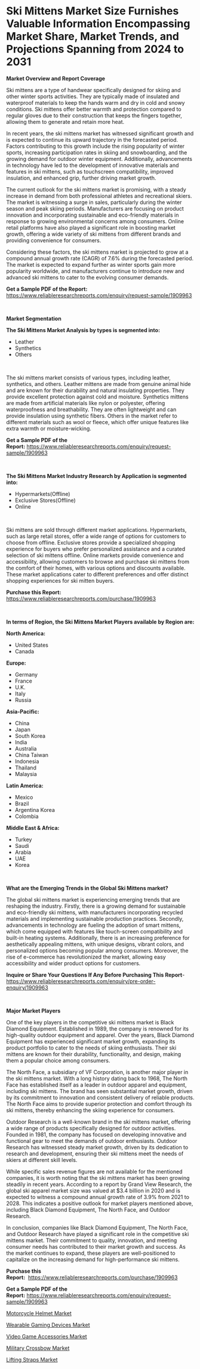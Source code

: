 <p><h1>Ski Mittens Market Size Furnishes Valuable Information Encompassing Market Share, Market Trends, and Projections Spanning from 2024 to 2031</h1></p><p><strong>Market Overview and Report Coverage</strong></p>
<p><p>Ski mittens are a type of handwear specifically designed for skiing and other winter sports activities. They are typically made of insulated and waterproof materials to keep the hands warm and dry in cold and snowy conditions. Ski mittens offer better warmth and protection compared to regular gloves due to their construction that keeps the fingers together, allowing them to generate and retain more heat.</p><p>In recent years, the ski mittens market has witnessed significant growth and is expected to continue its upward trajectory in the forecasted period. Factors contributing to this growth include the rising popularity of winter sports, increasing participation rates in skiing and snowboarding, and the growing demand for outdoor winter equipment. Additionally, advancements in technology have led to the development of innovative materials and features in ski mittens, such as touchscreen compatibility, improved insulation, and enhanced grip, further driving market growth.</p><p>The current outlook for the ski mittens market is promising, with a steady increase in demand from both professional athletes and recreational skiers. The market is witnessing a surge in sales, particularly during the winter season and peak skiing periods. Manufacturers are focusing on product innovation and incorporating sustainable and eco-friendly materials in response to growing environmental concerns among consumers. Online retail platforms have also played a significant role in boosting market growth, offering a wide variety of ski mittens from different brands and providing convenience for consumers.</p><p>Considering these factors, the ski mittens market is projected to grow at a compound annual growth rate (CAGR) of 7.6% during the forecasted period. The market is expected to expand further as winter sports gain more popularity worldwide, and manufacturers continue to introduce new and advanced ski mittens to cater to the evolving consumer demands.</p></p>
<p><strong>Get a Sample PDF of the Report:</strong> <a href="https://www.reliableresearchreports.com/enquiry/request-sample/1909963">https://www.reliableresearchreports.com/enquiry/request-sample/1909963</a></p>
<p>&nbsp;</p>
<p><strong>Market Segmentation</strong></p>
<p><strong>The Ski Mittens Market Analysis by types is segmented into:</strong></p>
<p><ul><li>Leather</li><li>Synthetics</li><li>Others</li></ul></p>
<p>&nbsp;</p>
<p><p>The ski mittens market consists of various types, including leather, synthetics, and others. Leather mittens are made from genuine animal hide and are known for their durability and natural insulating properties. They provide excellent protection against cold and moisture. Synthetics mittens are made from artificial materials like nylon or polyester, offering waterproofness and breathability. They are often lightweight and can provide insulation using synthetic fibers. Others in the market refer to different materials such as wool or fleece, which offer unique features like extra warmth or moisture-wicking.</p></p>
<p><strong>Get a Sample PDF of the Report:</strong>&nbsp;<a href="https://www.reliableresearchreports.com/enquiry/request-sample/1909963">https://www.reliableresearchreports.com/enquiry/request-sample/1909963</a></p>
<p>&nbsp;</p>
<p><strong>The Ski Mittens Market Industry Research by Application is segmented into:</strong></p>
<p><ul><li>Hypermarkets(Offline)</li><li>Exclusive Stores(Offline)</li><li>Online</li></ul></p>
<p>&nbsp;</p>
<p><p>Ski mittens are sold through different market applications. Hypermarkets, such as large retail stores, offer a wide range of options for customers to choose from offline. Exclusive stores provide a specialized shopping experience for buyers who prefer personalized assistance and a curated selection of ski mittens offline. Online markets provide convenience and accessibility, allowing customers to browse and purchase ski mittens from the comfort of their homes, with various options and discounts available. These market applications cater to different preferences and offer distinct shopping experiences for ski mitten buyers.</p></p>
<p><strong>Purchase this Report:</strong>&nbsp; <a href="https://www.reliableresearchreports.com/purchase/1909963">https://www.reliableresearchreports.com/purchase/1909963</a></p>
<p>&nbsp;</p>
<p><strong>In terms of Region, the Ski Mittens Market Players available by Region are:</strong></p>
<p>
    <p> <strong> North America: </strong>
        <ul>
            <li>United States</li>
            <li>Canada</li>
        </ul>
        </p> 
    <p> <strong> Europe: </strong>
        <ul>
            <li>Germany</li>
            <li>France</li>
            <li>U.K.</li>
            <li>Italy</li>
            <li>Russia</li>
        </ul>
        </p> 
    <p> <strong> Asia-Pacific: </strong>
        <ul>
            <li>China</li>
            <li>Japan</li>
            <li>South Korea</li>
            <li>India</li>
            <li>Australia</li>
            <li>China Taiwan</li>
            <li>Indonesia</li>
            <li>Thailand</li>
            <li>Malaysia</li>
        </ul>
        </p> 
    <p> <strong> Latin America: </strong>
        <ul>
            <li>Mexico</li>
            <li>Brazil</li>
            <li>Argentina Korea</li>
            <li>Colombia</li>
        </ul>
        </p> 
    <p> <strong> Middle East & Africa: </strong>
        <ul>
            <li>Turkey</li>
            <li>Saudi</li>
            <li>Arabia</li>
            <li>UAE</li>
            <li>Korea</li>
        </ul>
    </p>
    </p>
<p>&nbsp;</p>
<p><strong>What are the Emerging Trends in the Global Ski Mittens market?</strong></p>
<p><p>The global ski mittens market is experiencing emerging trends that are reshaping the industry. Firstly, there is a growing demand for sustainable and eco-friendly ski mittens, with manufacturers incorporating recycled materials and implementing sustainable production practices. Secondly, advancements in technology are fueling the adoption of smart mittens, which come equipped with features like touch-screen compatibility and built-in heating systems. Additionally, there is an increasing preference for aesthetically appealing mittens, with unique designs, vibrant colors, and personalized options becoming popular among consumers. Moreover, the rise of e-commerce has revolutionized the market, allowing easy accessibility and wider product options for customers.</p></p>
<p><strong>Inquire or Share Your Questions If Any Before Purchasing This Report</strong>- <a href="https://www.reliableresearchreports.com/enquiry/pre-order-enquiry/1909963">https://www.reliableresearchreports.com/enquiry/pre-order-enquiry/1909963</a></p>
<p>&nbsp;</p>
<p><strong>Major Market Players</strong></p>
<p><p>One of the key players in the competitive ski mittens market is Black Diamond Equipment. Established in 1989, the company is renowned for its high-quality outdoor equipment and apparel. Over the years, Black Diamond Equipment has experienced significant market growth, expanding its product portfolio to cater to the needs of skiing enthusiasts. Their ski mittens are known for their durability, functionality, and design, making them a popular choice among consumers.</p><p>The North Face, a subsidiary of VF Corporation, is another major player in the ski mittens market. With a long history dating back to 1968, The North Face has established itself as a leader in outdoor apparel and equipment, including ski mittens. The brand has seen substantial market growth, driven by its commitment to innovation and consistent delivery of reliable products. The North Face aims to provide superior protection and comfort through its ski mittens, thereby enhancing the skiing experience for consumers.</p><p>Outdoor Research is a well-known brand in the ski mittens market, offering a wide range of products specifically designed for outdoor activities. Founded in 1981, the company has focused on developing innovative and functional gear to meet the demands of outdoor enthusiasts. Outdoor Research has witnessed steady market growth, driven by its dedication to research and development, ensuring their ski mittens meet the needs of skiers at different skill levels.</p><p>While specific sales revenue figures are not available for the mentioned companies, it is worth noting that the ski mittens market has been growing steadily in recent years. According to a report by Grand View Research, the global ski apparel market size was valued at $3.4 billion in 2020 and is expected to witness a compound annual growth rate of 3.9% from 2021 to 2028. This indicates a positive outlook for market players mentioned above, including Black Diamond Equipment, The North Face, and Outdoor Research.</p><p>In conclusion, companies like Black Diamond Equipment, The North Face, and Outdoor Research have played a significant role in the competitive ski mittens market. Their commitment to quality, innovation, and meeting consumer needs has contributed to their market growth and success. As the market continues to expand, these players are well-positioned to capitalize on the increasing demand for high-performance ski mittens.</p></p>
<p><strong>Purchase this Report:</strong>&nbsp;&nbsp;<a href="https://www.reliableresearchreports.com/purchase/1909963">https://www.reliableresearchreports.com/purchase/1909963</a></p>
<p></p>
<p><strong>Get a Sample PDF of the Report:</strong>&nbsp;<a href="https://www.reliableresearchreports.com/enquiry/request-sample/1909963">https://www.reliableresearchreports.com/enquiry/request-sample/1909963</a></p>
<p><p><a href="https://github.com/BryceTownsendr/Market-Research-Report-List-2/blob/main/motorcycle-helmet-market.md">Motorcycle Helmet Market</a></p><p><a href="https://github.com/Chiragrp22/Market-Research-Report-List-2/blob/main/wearable-gaming-devices-market.md">Wearable Gaming Devices Market</a></p><p><a href="https://github.com/ChiragRp1/Market-Research-Report-List-2/blob/main/video-game-accessories-market.md">Video Game Accessories Market</a></p><p><a href="https://github.com/WillieWoodard/Market-Research-Report-List-2/blob/main/military-crossbow-market.md">Military Crossbow Market</a></p><p><a href="https://github.com/ChiragRP21/Market-Research-Report-List-2/blob/main/lifting-straps-market.md">Lifting Straps Market</a></p></p>